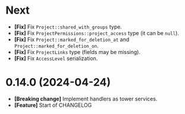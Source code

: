 # Next

- **[Fix]** Fix `Project::shared_with_groups` type.
- **[Fix]** Fix `ProjectPermissions::project_access` type (it can be `null`).
- **[Fix]** Fix `Project::marked_for_deletion_at` and `Project::marked_for_deletion_on`.
- **[Fix]** Fix `ProjectLinks` type (fields may be missing).
- **[Fix]** Fix `AccessLevel` serialization.

# 0.14.0 (2024-04-24)

- **[Breaking change]** Implement handlers as tower services.
- **[Feature]** Start of CHANGELOG

